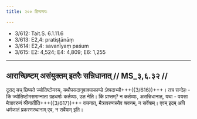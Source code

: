 ```yaml
---
title: २०० टिप्पणयः

---
```

- 3/612: Tait.S. 6.1.11.6
- 3/613: E2,4: pratiṣṭānāṃ
- 3/614: E2,4: savanīyaṃ paśum
- 3/615: E2: 4,524; E4: 4,809; E6: 1,255

____________________________________________


## आराच्छिष्टम् असंयुक्तम् इतरैः सन्निधानात् // MS_३,६.३२ //

दूराद् यच् छिष्यते ज्योतिष्टोमस्य, यथौपसदानुवाक्याकाण्डे ऽंश्वदाभ्यौ+++({3/616})+++। तत्र सन्देहः - किं ज्योतिष्टोमसमाम्नाता ग्रहधर्माः कर्तव्याः, उत नेति। किं प्राप्तम्? न कर्तव्याः, असन्निधानात्, यथा - पयसा मैत्रावरुणं श्रीणातीति+++({3/617})+++ वचनात्, मैत्रावरुणस्यैव श्रवणम्, न सर्वेषाम्। एवम् इदम् अपि धर्मजातं प्रकरणस्थानाम् एव, न सर्वेषाम् इति।